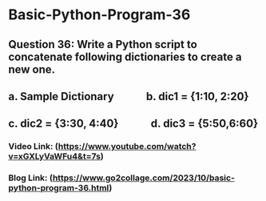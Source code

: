 # Basic-Python-Program-36

## Question 36: Write a Python script to concatenate following dictionaries to create a new one.
##    a. Sample Dictionary     &nbsp;&nbsp;&nbsp;&nbsp;&nbsp;&nbsp;&nbsp;&nbsp;&nbsp;&nbsp;&nbsp;   b. dic1 = {1:10, 2:20}
##    c. dic2 = {3:30, 4:40}   &nbsp;&nbsp;&nbsp;&nbsp;&nbsp;&nbsp;&nbsp;&nbsp;&nbsp;&nbsp;&nbsp;   d. dic3 = {5:50,6:60}

### Video Link: (https://www.youtube.com/watch?v=xGXLyVaWFu4&t=7s)

### Blog Link: (https://www.go2collage.com/2023/10/basic-python-program-36.html)
